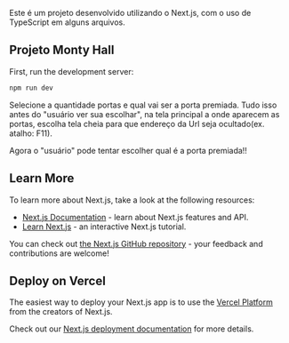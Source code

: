 Este é um projeto desenvolvido utilizando o Next.js, com o uso de TypeScript em alguns arquivos.

## Projeto Monty Hall

First, run the development server:

```bash
npm run dev

```

Selecione a quantidade portas e qual vai ser a porta premiada. Tudo isso antes do "usuário ver sua escolhar", na tela principal a onde aparecem as portas, escolha tela cheia para que endereço da Url seja ocultado(ex. atalho: F11).

Agora o "usuário" pode tentar escolher qual é a porta premiada!!

## Learn More

To learn more about Next.js, take a look at the following resources:

- [Next.js Documentation](https://nextjs.org/docs) - learn about Next.js features and API.
- [Learn Next.js](https://nextjs.org/learn) - an interactive Next.js tutorial.

You can check out [the Next.js GitHub repository](https://github.com/vercel/next.js/) - your feedback and contributions are welcome!

## Deploy on Vercel

The easiest way to deploy your Next.js app is to use the [Vercel Platform](https://vercel.com/new?utm_medium=default-template&filter=next.js&utm_source=create-next-app&utm_campaign=create-next-app-readme) from the creators of Next.js.

Check out our [Next.js deployment documentation](https://nextjs.org/docs/deployment) for more details.
